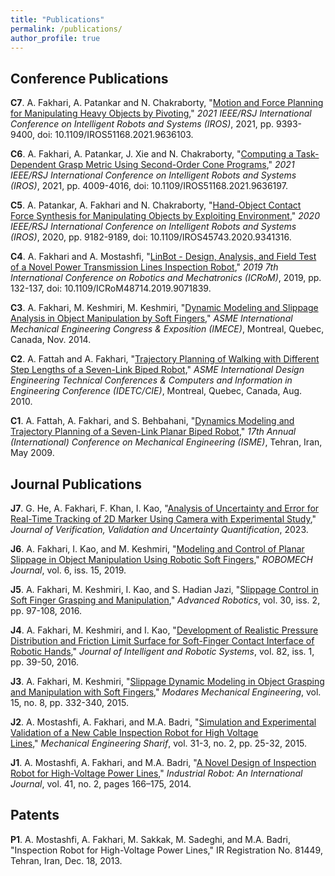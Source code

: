 ```yaml
---
title: "Publications"
permalink: /publications/
author_profile: true
---
```



## Conference Publications

**C7**. A. Fakhari, A. Patankar and N. Chakraborty, "[Motion and Force Planning for Manipulating Heavy Objects by Pivoting](https://ieeexplore.ieee.org/document/9636103)," *2021 IEEE/RSJ International Conference on Intelligent Robots and Systems (IROS)*, 2021, pp. 9393-9400, doi: 10.1109/IROS51168.2021.9636103.

**C6**. A. Fakhari, A. Patankar, J. Xie and N. Chakraborty, "[Computing a Task-Dependent Grasp Metric Using Second-Order Cone Programs](https://ieeexplore.ieee.org/document/9636197)," *2021 IEEE/RSJ International Conference on Intelligent Robots and Systems (IROS)*, 2021, pp. 4009-4016, doi: 10.1109/IROS51168.2021.9636197.

**C5**. A. Patankar, A. Fakhari and N. Chakraborty, "[Hand-Object Contact Force Synthesis for Manipulating Objects by Exploiting Environment](https://ieeexplore.ieee.org/document/9341316)," *2020 IEEE/RSJ International Conference on Intelligent Robots and Systems (IROS)*, 2020, pp. 9182-9189, doi: 10.1109/IROS45743.2020.9341316.

**C4**. A. Fakhari and A. Mostashfi, "[LinBot - Design, Analysis, and Field Test of a Novel Power Transmission Lines Inspection Robot](https://ieeexplore.ieee.org/document/9071839)," *2019 7th International Conference on Robotics and Mechatronics (ICRoM)*, 2019, pp. 132-137, doi: 10.1109/ICRoM48714.2019.9071839.

**C3**. A. Fakhari, M. Keshmiri, M. Keshmiri, "[Dynamic Modeling and Slippage Analysis in Object Manipulation by Soft Fingers](https://asmedigitalcollection.asme.org/IMECE/proceedings-abstract/IMECE2014/46476/V04AT04A056/262923)," *ASME International Mechanical Engineering Congress & Exposition (IMECE)*, Montreal, Quebec, Canada, Nov. 2014.

**C2**. A. Fattah and A. Fakhari, "[Trajectory Planning of Walking with Different Step Lengths of a Seven-Link Biped Robot](https://asmedigitalcollection.asme.org/IDETC-CIE/proceedings-abstract/IDETC-CIE2010/44106/1361/356930)," *ASME International Design Engineering Technical Conferences & Computers and Information in Engineering Conference (IDETC/CIE)*, Montreal, Quebec, Canada, Aug. 2010. 

**C1**. A. Fattah, A. Fakhari, and S. Behbahani, "[Dynamics Modeling and Trajectory Planning of a Seven-Link Planar Biped Robot](https://www.researchgate.net/publication/260772830_Dynamics_Modeling_and_Trajectory_Planning_of_a_Seven-Link_Planar_Biped_Robot)," *17th Annual (International) Conference on Mechanical Engineering (ISME)*, Tehran, Iran, May 2009.


## Journal Publications

<!---
**J8**. G. He, A. Fakhari, F. Khan, I. Kao, "[Propagation of Error and Uncertainty in a Computer Assisted Orthopedic Surgical System]," *IEEE Transactions on Instrumentation & Measurement*, (Under Review), 2022.
--->

**J7**. G. He, A. Fakhari, F. Khan, I. Kao, "[Analysis of Uncertainty and Error for Real-Time Tracking of 2D Marker Using Camera with Experimental Study](https://asmedigitalcollection.asme.org/verification/article/doi/10.1115/1.4062137/1160184/Experimental-and-Computational-Study-of-Error-and)," *Journal of Verification, Validation and Uncertainty Quantification*, 2023.

**J6**. A. Fakhari, I. Kao, and M. Keshmiri, "[Modeling and Control of Planar Slippage in Object Manipulation Using Robotic Soft Fingers](https://robomechjournal.springeropen.com/articles/10.1186/s40648-019-0143-0)," *ROBOMECH Journal*, vol. 6, iss. 15, 2019.

**J5**. A. Fakhari, M. Keshmiri, I. Kao, and S. Hadian Jazi, "[Slippage Control in Soft Finger Grasping and Manipulation](https://www.tandfonline.com/doi/abs/10.1080/01691864.2015.1105149)," *Advanced Robotics*, vol. 30, iss. 2, pp. 97-108, 2016.

**J4**. A. Fakhari, M. Keshmiri, and I. Kao, "[Development of Realistic Pressure Distribution and Friction Limit Surface for Soft-Finger Contact Interface of Robotic Hands](https://link.springer.com/article/10.1007/s10846-015-0267-2)," *Journal of Intelligent and Robotic Systems*, vol. 82, iss. 1, pp. 39-50, 2016.

**J3**. A. Fakhari, M. Keshmiri, "[Slippage Dynamic Modeling in Object Grasping and Manipulation with Soft Fingers](https://mme.modares.ac.ir/article-15-5180-en.html)," *Modares Mechanical Engineering*, vol. 15, no. 8, pp. 332-340, 2015.

**J2**. A. Mostashfi, A. Fakhari, and M.A. Badri, "[Simulation and Experimental Validation of a New Cable Inspection Robot for High Voltage Lines](http://sjme.journals.sharif.edu/article_6309.html?lang=en)," *Mechanical Engineering Sharif*, vol. 31-3, no. 2, pp. 25-32, 2015.

**J1**. A. Mostashfi, A. Fakhari, and M.A. Badri, "[A Novel Design of Inspection Robot for High-Voltage Power Lines](https://www.emerald.com/insight/content/doi/10.1108/IR-08-2013-386/full/html)," *Industrial Robot: An International Journal*, vol. 41, no. 2, pages 166–175, 2014.

## Patents

**P1**. A. Mostashfi, A. Fakhari, M. Sakkak, M. Sadeghi, and M.A. Badri, "Inspection Robot for High-Voltage Power Lines," IR Registration No. 81449, Tehran, Iran, Dec. 18, 2013.

